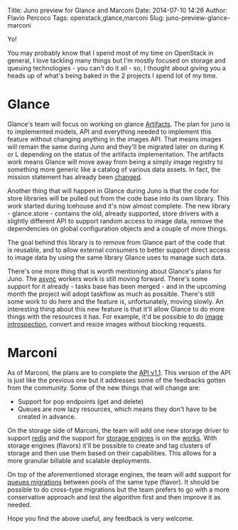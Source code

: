 Title: Juno preview for Glance and Marconi
Date: 2014-07-10 14:26
Author: Flavio Percoco
Tags: openstack,glance,marconi
Slug: juno-preview-glance-marconi

Yo!

You may probably know that I spend most of my time on OpenStack in general, I love tackling many things but I'm mostly focused on storage and queuing technologies - you can't do it all - so, I thought about giving you a heads up of what's being baked in the 2 projects I spend lot of my time.

Glance
======

Glance's team will focus on working on glance [Artifacts](https://etherpad.openstack.org/p/MetadataRepository-ArtifactRepositoryAPI). The plan for juno is to implemented models, API and everything needed to implement this feature without changing anything in the images API. That means images will remain the same during Juno and they'll be migrated later on during K or L depending on the status of the artifacts implementation. The artifacts work means Glance will move away from being a simply image registry to something more generic like a catalog of various data assets. In fact, the mission statement has already been [changed](https://review.openstack.org/#/c/98002/).

Another thing that will happen in Glance during Juno is that the code for store libraries will be pulled out from the code base into its own library. This work started during Icehouse and it's now almost complete. The new library - glance.store - contains the old, already supported, store drivers with a slightly different API to support random access to image data, remove the dependencies on global configuration objects and a couple of more things.

The goal behind this library is to remove from Glance part of the code that is reusable, and to allow external consumers to better support direct access to image data by using the same library Glance uses to manage such data.

There's one more thing that is worth mentioning about Glance's plans for Juno. The [async](https://blueprints.launchpad.net/glance/+spec/async-glance-workers) workers work is still moving forward. There's some support for it already - tasks base has been merged - and in the upcoming month the project will adopt taskflow as much as possible. There's still some work to do here and the feature is, unfortunately, moving slowly. An interesting thing about this new feature is that it'll allow Glance to do more things with the resources it has. For example, it'd be possible to do [image introspection](https://blueprints.launchpad.net/glance/+spec/introspection-of-images), convert and resize images without blocking requests.

Marconi
=======

As of Marconi, the plans are to complete the [API v1.1](https://blueprints.launchpad.net/marconi/+spec/api-v1.1). This version of the API is just like the previous one but it addresses some of the feedbacks gotten from the community. Some of the new things that will change are:

- Support for pop endpoints (get and delete)
- Queues are now lazy resources, which means they don't have to be created in advance.

On the storage side of Marconi, the team will add one new storage driver to support [redis](https://blueprints.launchpad.net/marconi/+spec/redis-storage-driver) and the support for [storage engines](https://blueprints.launchpad.net/marconi/+spec/marconi-queue-flavors) is on the [works](https://review.openstack.org/#/c/98777/). With storage engines (flavors) it'll be possible to create and tag clusters of storage and then use them based on their capabilities. This allows for a more granular billable and scalable deployments.

On top of the aforementioned storage engines, the team will add support for [queues migrations](https://blueprints.launchpad.net/marconi/+spec/queue-migration) between pools of the same type (flavor). It should be possible to do cross-type migrations but the team prefers to go with a more conservative approach and test the algorithm first and then improve it as needed.

Hope you find the above useful, any feedback is very welcome.
